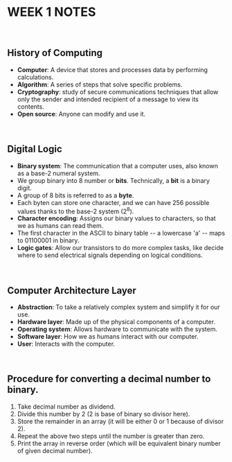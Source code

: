 # WEEK 1 NOTES

<br>

## History of Computing

* **Computer**: A device that stores and processes data by performing calculations.
* **Algorithm**: A series of steps that solve specific problems.
* **Cryptography**: study of secure communications techniques that allow only the sender and intended recipient of a message to view its contents.
* **Open source**: Anyone can modify and use it.

<br>

## Digital Logic

* **Binary system**: The communication that a computer uses, also known as a base-2 numeral system.
* We group binary into 8 number or **bits**. Technically, a **bit** is a binary digit.
* A group of 8 bits is referred to as a **byte**.
* Each byten can store one character, and we can have 256 possible values thanks to the base-2 system (2<sup>8</sup>).
* **Character encoding**: Assigns our binary values to characters, so that we as humans can read them.
* The first character in the ASCII to binary table -- a lowercase 'a' -- maps to 01100001 in binary.
* **Logic gates**: Allow our transistors to do more complex tasks, like decide where to send electrical signals depending on logical conditions.

<br>

## Computer Architecture Layer

* **Abstraction**: To take a relatively complex system and simplify it for our use.
* **Hardware layer**: Made up of the physical components of a computer.
* **Operating system**: Allows hardware to communicate with the system.
* **Software layer**: How we as humans interact with our computer.
* **User**: Interacts with the computer.

<br>

## Procedure for converting a decimal number to binary.

<ol>
<li>Take decimal number as dividend.</li>

<li>Divide this number by 2 (2 is base of binary so divisor here).</li>

<li>Store the remainder in an array (it will be either 0 or 1 because of divisor 2).</li>

<li>Repeat the above two steps until the number is greater than zero.</li>

<li>Print the array in reverse order (which will be equivalent binary number of given decimal number).</li>
</ol>